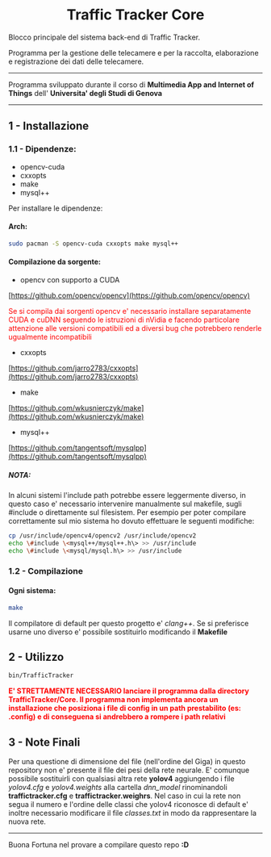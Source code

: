 <h1 style="text-align: center;">Traffic Tracker Core</h1>

Blocco principale del sistema back-end di Traffic Tracker.

Programma per la gestione delle telecamere e per la raccolta, elaborazione e registrazione dei dati delle telecamere.

---
Programma sviluppato durante il corso di **Multimedia App and Internet of Things** dell' **Universita' degli Studi di Genova** 

---

## 1 - Installazione

### 1.1 - Dipendenze:
- opencv-cuda
- cxxopts
- make
- mysql++

Per installare le dipendenze:
#### Arch:
```bash
sudo pacman -S opencv-cuda cxxopts make mysql++
```
#### Compilazione da sorgente:
 - opencv con supporto a CUDA
 
 [https://github.com/opencv/opencv](https://github.com/opencv/opencv)
 
 <p style="color: red;">Se si compila dai sorgenti opencv e' necessario installare separatamente CUDA e cuDNN seguendo le istruzioni di nVidia e facendo particolare attenzione alle versioni compatibili ed a diversi bug che potrebbero renderle ugualmente incompatibili</p>

 - cxxopts

 [https://github.com/jarro2783/cxxopts](https://github.com/jarro2783/cxxopts)

 - make

 [https://github.com/wkusnierczyk/make](https://github.com/wkusnierczyk/make)

 - mysql++

 [https://github.com/tangentsoft/mysqlpp](https://github.com/tangentsoft/mysqlpp)

##### NOTA:
In alcuni sistemi l'include path potrebbe essere leggermente diverso, in questo caso e' necessario intervenire manualmente sul makefile, sugli #include o direttamente sul filesistem. Per esempio per poter compilare correttamente sul mio sistema ho dovuto effettuare le seguenti modifiche:
 
```bash
cp /usr/include/opencv4/opencv2 /usr/include/opencv2
echo \#include \<mysql++/mysql++.h\> >> /usr/include
echo \#include \<mysql/mysql.h\> >> /usr/include
```
### 1.2 - Compilazione

#### Ogni sistema:

```bash
make
```
Il compilatore di default per questo progetto e' *clang++*. Se si preferisce usarne uno diverso e' possibile sostituirlo modificando il **Makefile** 

## 2 - Utilizzo

```bash
bin/TrafficTracker
```
<p style="color: red;"><b>E' STRETTAMENTE NECESSARIO lanciare il programma dalla directory TrafficTracker/Core. Il programma non implementa ancora un installazione che posiziona i file di config in un path prestabilito (es: .config) e di conseguena si andrebbero a rompere i path relativi</b></p>

## 3 - Note Finali
Per una questione di dimensione del file (nell'ordine del Giga) in questo repository non e' presente il file dei pesi della rete neurale. E' comunque possibile sostituirli con qualsiasi altra rete **yolov4** aggiungendo i file *yolov4.cfg* e *yolov4.weights* alla cartella *dnn_model* rinominandoli **traffictracker.cfg** e **traffictracker.weighrs**. Nel caso in cui la rete non segua il numero e l'ordine delle classi che yolov4 riconosce di default e' inoltre necessario modificare il file *classes.txt* in modo da rappresentare la nuova rete.

---

Buona Fortuna nel provare a compilare questo repo **:D**
